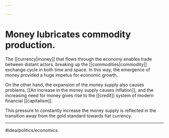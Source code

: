 ```yaml
---

---
```

# Money lubricates commodity production. 
The [[currency|money]] that flows through the economy enables trade between distant actors, breaking up the [[commodities|commodity]] exchange cycle in both time and space. In this way, the emergence of money provided a huge impetus for economic growth.

On the other hand, the expansion of the money supply also causes problems. [[An increase in the money supply causes inflation]], and the increasing need for money gives rise to the [[credit]] system of modern financial [[capitalism]]. 

This pressure to constantly increase the money supply is reflected in the transition away from the gold standard towards fiat currency. 

---
#idea/politics/economics 